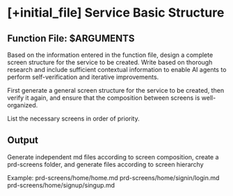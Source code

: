 # [+initial_file] Service Basic Structure

## Function File: $ARGUMENTS

Based on the information entered in the function file, design a complete screen structure for the
service to be created. Write based on thorough research and include sufficient contextual information to enable AI agents to perform self-verification and iterative improvements.

First generate a general screen structure for the service to be created, then verify it again, and
ensure that the composition between screens is well-organized.

List the necessary screens in order of priority.

## Output

Generate independent md files according to screen composition, create a prd-screens folder, and
generate files according to screen hierarchy

Example:
prd-screens/home/home.md
prd-screens/home/signin/login.md
prd-screens/home/signup/singup.md
